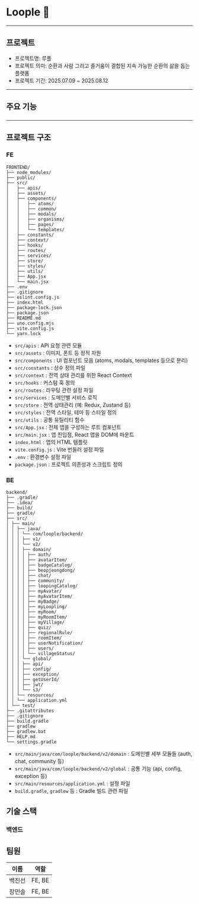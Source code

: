 # Loople 🌿

---

## 프로젝트

- 프로젝트명: 루플
- 프로젝트 의미: 순환과 사람 그리고 즐거움이 결합된 지속 가능한 순환의 삶을 돕는 플랫폼
- 프로젝트 기간: 2025.07.09 ~ 2025.08.12

---

## 주요 기능
### 


---

## 프로젝트 구조
### FE
~~~plaintext
FRONTEND/
├── node_modules/
├── public/
├── src/
│   ├── apis/
│   ├── assets/
│   ├── components/
│   │   ├── atoms/
│   │   ├── common/
│   │   ├── modals/
│   │   ├── organisms/
│   │   ├── pages/
│   │   └── templates/
│   ├── constants/
│   ├── context/
│   ├── hooks/ 
│   ├── routes/
│   ├── services/
│   ├── store/
│   ├── styles/
│   ├── utils/
│   ├── App.jsx
│   └── main.jsx
├── .env
├── .gitignore
├── eslint.config.js
├── index.html
├── package-lock.json
├── package.json
├── README.md
├── uno.config.mjs
├── vite.config.js
└── yarn.lock
~~~
- `src/apis` : API 요청 관련 모듈
- `src/assets` : 이미지, 폰트 등 정적 자원
- `src/components` : UI 컴포넌트 모음 (atoms, modals, templates 등으로 분리)
- `src/constants` : 상수 정의 파일
- `src/context` : 전역 상태 관리를 위한 React Context
- `src/hooks` : 커스텀 훅 정의
- `src/routes` : 라우팅 관련 설정 파일
- `src/services` : 도메인별 서비스 로직
- `src/store` : 전역 상태관리 (예: Redux, Zustand 등)
- `src/styles` : 전역 스타일, 테마 등 스타일 정의
- `src/utils` : 공통 유틸리티 함수
- `src/App.jsx` : 전체 앱을 구성하는 루트 컴포넌트
- `src/main.jsx` : 앱 진입점, React 앱을 DOM에 마운트
- `index.html` : 앱의 HTML 템플릿
- `vite.config.js` : Vite 번들러 설정 파일
- `.env` : 환경변수 설정 파일
- `package.json` : 프로젝트 의존성과 스크립트 정의


### BE
~~~plaintext
backend/
├── .gradle/
├── .idea/
├── build/
├── gradle/
├── src/
│ ├── main/
│ │ ├── java/
│ │ │ └── com/loople/backend/
│ │ │ ├── v1/
│ │ │ └── v2/
│ │ │ ├── domain/
│ │ │ │ ├── auth/
│ │ │ │ ├── avatarItem/
│ │ │ │ ├── badgeCatalog/
│ │ │ │ ├── beopjeongdong/
│ │ │ │ ├── chat/
│ │ │ │ ├── community/
│ │ │ │ ├── loopingCatalog/
│ │ │ │ ├── myAvatar/
│ │ │ │ ├── myAvatarItem/
│ │ │ │ ├── myBadge/
│ │ │ │ ├── myLoopling/
│ │ │ │ ├── myRoom/
│ │ │ │ ├── myRoomItem/
│ │ │ │ ├── myVillage/
│ │ │ │ ├── quiz/
│ │ │ │ ├── regionalRule/
│ │ │ │ ├── roomItem/
│ │ │ │ ├── userNotification/
│ │ │ │ ├── users/
│ │ │ │ └── villageStatus/
│ │ │ └── global/
│ │ │ ├── api/
│ │ │ ├── config/
│ │ │ ├── exception/
│ │ │ ├── getUserId/
│ │ │ ├── jwt/
│ │ │ └── s3/
│ │ └── resources/
│ │ └── application.yml
│ └── test/
├── .gitattributes
├── .gitignore
├── build.gradle
├── gradlew
├── gradlew.bat
├── HELP.md
└── settings.gradle
~~~

- `src/main/java/com/loople/backend/v2/domain` : 도메인별 세부 모듈들 (auth, chat, community 등)
- `src/main/java/com/loople/backend/v2/global` : 공통 기능 (api, config, exception 등)
- `src/main/resources/application.yml` : 설정 파일
- `build.gradle`, `gradlew` 등 : Gradle 빌드 관련 파일





## 기술 스택

### 백엔드




## 팀원
|  이름  |  역할  | 
|--------|--------|
| 백진선 | FE, BE |
| 장민솔 | FE, BE |



